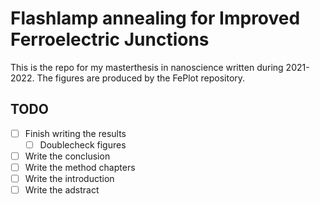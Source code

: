 # Flashlamp annealing for Improved Ferroelectric Junctions

This is the repo for my masterthesis in nanoscience written during 2021-2022.
The figures are produced by the FePlot repository.

## TODO

- [ ] Finish writing the results
  - [ ] Doublecheck figures
- [ ] Write the conclusion
- [ ] Write the method chapters
- [ ] Write the introduction
- [ ] Write the adstract
